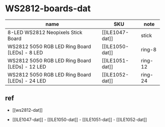 
# WS2812-boards-dat

| name                                           | SKU             | note    |
| ---------------------------------------------- | --------------- | ------- |
| 8-LED WS2812 Neopixels Stick Board             | [[ILE1047-dat]] | stick   |
| WS2812 5050 RGB LED Ring Board [LEDs] - 8 LED  | [[ILE1050-dat]] | ring-8  |
| WS2812 5050 RGB LED Ring Board [LEDs] - 12 LED | [[ILE1051-dat]] | ring-12 |
| WS2812 5050 RGB LED Ring Board [LEDs] - 24 LED | [[ILE1052-dat]] | ring-24 |



## ref 

- [[ws2812-dat]]

- [[ILE1047-dat]] - [[ILE1050-dat]] - [[ILE1051-dat]] - [[ILE1052-dat]]